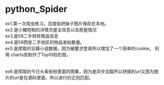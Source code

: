 # python_Spider
ex1.第一次爬虫练习，百度贴吧妹子图片保存在本地。
<br>
ex2.是小猪短租的详情页屋主信息以及房屋情况
<br>
ex3.是58二手转转商品信息
<br>
ex4.是58西安二手地区的物品发帖数量。
<br>
ex5.是爬取的豆瓣小说数据。因为被要求登录所以增加了一个简单的cookie。 利用 charts库制作了Top10柱形图。<br>
<br>
<br>
ex6.是爬取的今日头条街拍里面的图集，因为是异步加载所以拼接的url又因为图片的url是在源码里面，所以进行的正则匹配。

